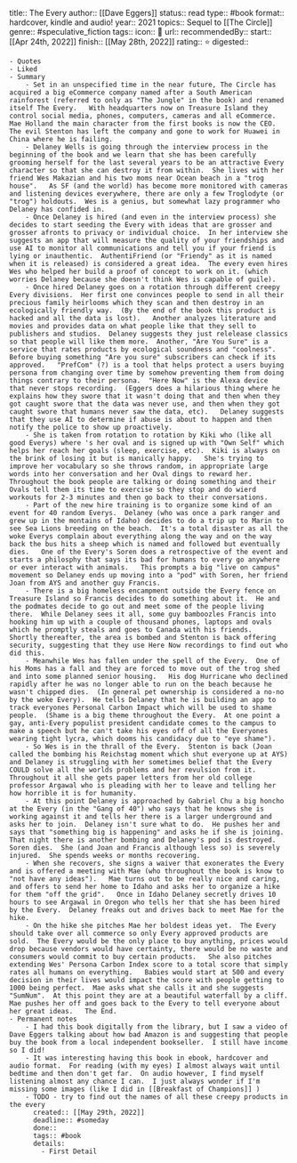 title:: The Every
author:: [[Dave Eggers]]
status:: read
type:: #book
format:: hardcover, kindle and audio!
year:: 2021
topics:: Sequel to [[The Circle]]
genre:: #speculative_fiction
tags::
icon:: 📖
url::
recommendedBy::
start:: [[Apr 24th, 2022]] 
finish:: [[May 28th, 2022]] 
rating:: ⭐️
digested::

	- Quotes
	- Liked
	- Summary
		- Set in an unspecified time in the near future, The Circle has acquired a big eCommerce company named after a South American rainforest (referred to only as "The Jungle" in the book) and renamed itself The Every.   With headquarters now on Treasure Island they control social media, phones, computers, cameras and all eCommerce.  Mae Holland the main character from the first books is now the CEO.  The evil Stenton has left the company and gone to work for Huawei in China where he is failing.
		- Delaney Wells is going through the interview process in the beginning of the book and we learn that she has been carefully grooming herself for the last several years to be an attractive Every character so that she can destroy it from within.  She lives with her friend Wes Makazian and his two moms near Ocean beach in a "trog house".   As SF (and the world) has become more monitored with cameras and listening devices everywhere, there are only a few Troglodyte (or "trog") holdouts.  Wes is a genius, but somewhat lazy programmer who Delaney has confided in.
		- Once Delaney is hired (and even in the interview process) she decides to start seeding the Every with ideas that are grosser and grosser afronts to privacy or individual choice.  In her interview she suggests an app that will measure the quality of your friendships and use AI to monitor all communications and tell you if your friend is lying or inauthentic.  AuthentiFriend (or "Friendy" as it is named when it is released) is considered a great idea.  The every even hires Wes who helped her build a proof of concept to work on it. (which worries Delaney because she doesn't think Wes is capable of guile).
		- Once hired Delaney goes on a rotation through different creepy Every divisions.  Her first one convinces people to send in all their precious family heirlooms which they scan and then destroy in an ecologically friendly way.  (By the end of the book this product is hacked and all the data is lost).   Another analyzes literature and movies and provides data on what people like that they sell to publishers and studios.  Delaney suggests they just relelease classics so that people will like them more.  Another, "Are You Sure" is a service that rates products by ecological soundness and "coolness".  Before buying something "Are you sure" subscribers can check if its approved.   "PrefCom" (?) is a tool that helps protect a users buying persona from changing over time by somehow preventing them from doing things contrary to their persona.  "Here Now" is the Alexa device  that never stops recording.  (Eggers does a hilarious thing where he explains how they swore that it wasn't doing that and then when they got caught swore that the data was never use, and then when they got caught swore that humans never saw the data, etc).   Delaney suggests that they use AI to determine if abuse is about to happen and then notify the police to show up proactively.
		- She is taken from rotation to rotation by Kiki who (like all good Everys) where 's her oval and is signed up with "Own Self" which helps her reach her goals (sleep, exercise, etc).  Kiki is always on the brink of losing it but is manically happy.   She's trying to improve her vocabulary so she throws random, in appropriate large words into her conversation and her Oval dings to reward her.  Throughout the book people are talking or doing something and their Ovals tell them its time to exercise so they stop and do wierd workouts for 2-3 minutes and then go back to their conversations.
		- Part of the new hire training is to organize some kind of an event for 40 random Everys.  Delaney (who was once a park ranger and grew up in the montains of Idaho) decides to do a trip up to Marin to see Sea Lions breeding on the beach.  It's a total disaster as all the woke Everys complain about everything along the way and on the way back the bus hits a sheep which is named and followed but eventually dies.   One of the Every's Soren does a retrospective of the event and starts a philosphy that says its bad for humans to every go anywhere or ever interact with animals.   This prompts a big "live on campus" movement so Delaney ends up moving into a "pod" with Soren, her friend Joan from AYS and another guy Francis.
		- There is a big homeless encampment outside the Every fence on Treasure Island so Francis decides to do something about it.  He and the podmates decide to go out and meet some of the people living there.  While Delaney sees it all, some guy bamboozles Francis into hooking him up with a couple of thousand phones, laptops and ovals which he promptly steals and goes to Canada with his friends.   Shortly thereafter, the area is bombed and Stenton is back offering security, suggesting that they use Here Now recordings to find out who did this.
		- Meanwhile Wes has fallen under the spell of the Every.  One of his Moms has a fall and they are forced to move out of the trog shed and into some planned senior housing.   His dog Hurricane who declined rapidly after he was no longer able to run on the beach because he wasn't chipped dies.  (In general pet ownership is considered a no-no by the woke Every).  He tells Delaney that he is building an app to track everyones Personal Carbon Impact which will be used to shame people.  (Shame is a big theme throughout the Every.  At one point a gay, anti-Every populist president candidate comes to the campus to make a speech but he can't take his eyes off of all the Everyones wearing tight lycra, which dooms his candidacy due to "eye shame").
		- So Wes is in the thrall of the Every.  Stenton is back (Joan called the bombing his Reichstag moment which shut everyone up at AYS) and Delaney is struggling with her sometimes belief that the Every COULD solve all the worlds problems and her revulsion from it.  Throughout it all she gets paper letters from her old college professor Argawal who is pleading with her to leave and telling her how horrible it is for humanity.
		- At this point Delaney is approached by Gabriel Chu a big honcho at the Every (in the "Gang of 40") who says that he knows she is working against it and tells her there is a larger underground and asks her to join.  Delaney isn't sure what to do.  He pushes her and says that "something big is happening" and asks he if she is joining.  That night there is another bombing and Delaney's pod is destroyed.  Soren dies.  She (and Joan and Francis although less so) is severely injured.  She spends weeks or months recovering.
		- When she recovers, she signs a waiver that exonerates the Every and is offered a meeting with Mae (who throughout the book is know to "not have any ideas").   Mae turns out to be really nice and caring, and offers to send her home to Idaho and asks her to organize a hike for them "off the grid".   Once in Idaho Delaney secretly drives 10 hours to see Argawal in Oregon who tells her that she has been hired by the Every.  Delaney freaks out and drives back to meet Mae for the hike.
		- On the hike she pitches Mae her boldest ideas yet.  The Every should take over all commerce so only Every approved products are sold.  The Every would be the only place to buy anything, prices would drop because vendors would have certainty, there would be no waste and consumers would commit to buy certain products.   She also pitches extending Wes' Persona Carbon Index score to a total score that simply rates all humans on everything.   Babies would start at 500 and every decision in their lives would impact the score with people getting to 1000 being perfect.  Mae asks what she calls it and she suggests "SumNum".  At this point they are at a beautiful waterfall by a cliff.  Mae pushes her off and goes back to the Every to tell everyone about her great ideas.   The End.
	- Permanent notes
		- I had this book digitally from the library, but I saw a video of Dave Eggers talking about how bad Amazon is and suggesting that people buy the book from a local independent bookseller.  I still have income so I did!
		- It was interesting having this book in ebook, hardcover and audio format.  For reading (with my eyes) I almost always wait until bedtime and then don't get far.  On audio however, I find myself listening almost any chance I can.  I just always wonder if I'm missing some images (like I did in [[Breakfast of Champions]] )
		- TODO - try to find out the names of all these creepy products in the every
		  created:: [[May 29th, 2022]]
		  deadline:: #someday 
		  done::
		  tags:: #book
		  details:
			- First Detail